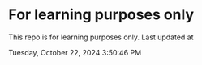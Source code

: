 # For learning purposes only
This repo is for learning purposes only.
Last updated at

Tuesday, October 22, 2024 3:50:46 PM

